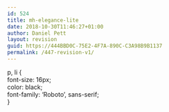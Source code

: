 ```yaml
---
id: 524
title: mh-elegance-lite
date: 2018-10-30T11:46:27+01:00
author: Daniel Pett
layout: revision
guid: https://444BBD0C-75E2-4F7A-890C-C3A98B9B1137
permalink: /447-revision-v1/
---
```

p, li {  
font-size: 16px;  
color: black;  
font-family: &#8216;Roboto&#8217;, sans-serif;  
}